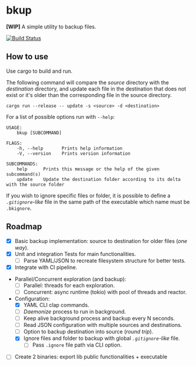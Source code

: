 # bkup

**[WIP]** A simple utility to backup files.

[![Build Status](https://travis-ci.com/gliderkite/bkup.svg?token=KzGLQfTbGDZSnqr7k9KT&branch=master)](https://travis-ci.com/gliderkite/bkup)


## How to use

Use cargo to build and run.

The following command will compare the *source*
directory with the *destination* directory, and update each file in the destination
that does not exist or it's older than the corresponding file in the source directory.

```
cargo run --release -- update -s <source> -d <destination>
```

For a list of possible options run with `--help`:

```
USAGE:
    bkup [SUBCOMMAND]

FLAGS:
    -h, --help       Prints help information
    -V, --version    Prints version information

SUBCOMMANDS:
    help      Prints this message or the help of the given subcommand(s)
    update    Update the destination folder according to its delta with the source folder
```

If you wish to ignore specific files or folder, it is possible to define a
*`.gitignore`-like* file in the same path of the executable which name must be
`.bkignore`.


## Roadmap

- [X] Basic backup implementation: source to destination for older files (*one way*).
- [X] Unit and integration Tests for main functionalities.
    - [ ] Parse YAML/JSON to recreate filesystem structure for better tests.
- [X] Integrate with CI pipeline.
- Parallel/Concurrent exploration (and backup):
    - [ ] Parallel: threads for each exploration.
    - [ ] Concurrent: async runtime (tokio) with pool of threads and reactor.
- Configuration:
    - [X] YAML CLI clap commands.
    - [ ] *Daemonize* process to run in background.
    - [ ] Keep alive background process and backup every N seconds.
    - [ ] Read JSON configuration with multiple sources and destinations.
    - [ ] Option to backup destination into source (*round trip*).
    - [X] Ignore files and folder to backup with global *`.gitignore`-like* file.
        - [ ] Pass `.ignore` file path via CLI option.
- [ ] Create 2 binaries: export lib public functionalities + executable
